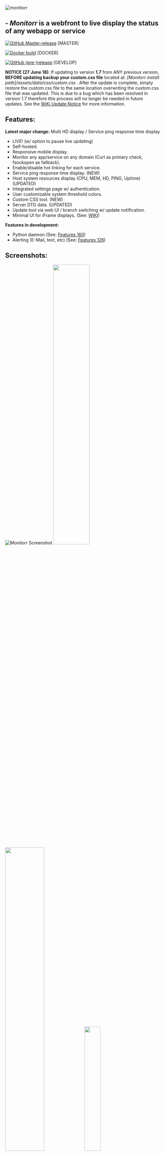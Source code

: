 ![monitorr](https://raw.githubusercontent.com/Monitorr/Monitorr/master/assets/img/monitorrbanner.png)


## - *Monitorr* is a webfront to live display the status of any webapp or service

[![GitHub Master-release](https://img.shields.io/github/release/monitorr/monitorr.svg?style=flat)](https://github.com/monitorr/monitorr/releases) [MASTER]

[![Docker build](https://img.shields.io/docker/build/monitorr/monitorr.svg?maxAge=2592000)](https://hub.docker.com/r/monitorr/monitorr/) [DOCKER]

[![GitHub (pre-)release](https://img.shields.io/github/release/monitorr/monitorr/all.svg)](https://github.com/monitorr/monitorr/releases) [DEVELOP]


**NOTICE (27 June 18)**: If updating to version **1.7** from ANY previous version, **BEFORE updating backup your custom.css file** located at: _[Monitorr install path]/assets/data/css/custom.css_ . After the update is complete, simply restore the custom.css file to the same location overwriting the custom.css file that was updated. This is due to a bug which has been resolved in version 1.7 therefore this process will no longer be needed in future updates. See the [WiKi Update Notice](https://github.com/Monitorr/Monitorr/wiki/NOTICE:-Updating-Monitorr) for more information.


## Features:

**Latest major change:** Multi HD display / Service ping response time display

- LIVE! (w/ option to pause live updating)
- Self-hosted.
- Responsive mobile display.
- Monitor any app/service on any domain (Curl as primary check, fsockopen as fallback).
- Enable/disable hot linking for each service.
- Service ping response time display. (NEW)
- Host system resources display (CPU, MEM, HD, PING, Uptime) (UPDATED)
- Integrated settings page w/ authentication.
- User customizable system threshold colors.
- Custom CSS tool. (NEW)
- Server DTG data. (UPDATED)
- Update tool via web UI / branch switching w/ update notification.
- Minimal UI for iFrame displays. (See: [WIKI](https://github.com/Monitorr/Monitorr/wiki/05-Integration:--Organizr))


**Features in development:**

- Python daemon (See: [Features 160](https://github.com/Monitorr/Monitorr/issues/160))
- Alerting (E-Mail, text, etc) (See: [Features 126](https://github.com/Monitorr/Monitorr/issues/126))


## Screenshots:

![Monitorr Screenshot](https://i.imgur.com/2wGLfLp.png)
<img src="https://i.imgur.com/UxDNcct.jpg?1" width="48%"> <img src="https://i.imgur.com/0smwRRu.jpg?1" width="50%">
<img src="https://i.imgur.com/BpBplql.png?1" width="32%">  <img src="https://i.imgur.com/PWWpDkn.jpg?1" width="32%"> <img src="https://i.imgur.com/Mnu0QJg.png?1" width="32%"> 


### Mobile:

![Monitorr Mobile SS](https://i.imgur.com/JLANkme.jpg?3)


## Prerequisites:

1) [PHP](https://secure.php.net/downloads.php) (7.1+ recommended)
2) [PHP cURL](https://secure.php.net/manual/en/book.curl.php)
3) [PHP ZipArchive](http://www.php.net/manual/en/zip.installation.php)
4) [PHP PDO](http://php.net/manual/en/book.pdo.php)
5) [SQLite](https://www.sqlite.org/index.html)
6) [GIT](https://git-scm.com/download/win) (Recommended for Windows hosts (see wiki)


## Quick Start:

- See full configuration instructions in the WiKi: https://github.com/Monitorr/Monitorr/wiki

1) Clone/download the Monitorr repository to your webserver. (Docker image available here: [![Docker build](https://img.shields.io/docker/build/monitorr/monitorr.svg?maxAge=2592000)](https://hub.docker.com/r/monitorr/monitorr/) )
2) Browse to: _[localhost\domain]/monitorr/index.php_
3) Establish data directory, and user database via secure registration tool.
4) Log in and configure Monitorr via secure settings UI.
5) Chill


## Feature Requests:

 [![Feature Requests](https://cloud.githubusercontent.com/assets/390379/10127973/045b3a96-6560-11e5-9b20-31a2032956b2.png)](https://feathub.com/Monitorr/Monitorr)

**Current feature requests:**

[![Feature Requests](https://feathub.com/Monitorr/Monitorr?format=svg)](https://feathub.com/Monitorr/Monitorr)


## Connect:

- Need live help?  Join us on Discord:   [![Discord](https://img.shields.io/discord/102860784329052160.svg)](https://discord.gg/YKbRXtt)

- E-mail: monitorrapp@gmail.com

- Buy us a beer! Donate:        [![Donate](https://img.shields.io/badge/Donate-PayPal-green.svg)](https://paypal.me/monitorrapp)

- Check out our sister app **Logarr**:  https://github.com/Monitorr/Logarr


## About Us:

- [seanvree](https://github.com/seanvree) (Windows Wizard)
- [jonfinley](https://github.com/jonfinley) (Linux Dude)
- [wjbeckett](https://github.com/wjbeckett)


## Credits:

[ - Causefx](https://github.com/Causefx) - [christronyxyocum](https://github.com/christronyxyocum) - [rob1998](https://github.com/rob1998) - [Roxedux](https://github.com/si0972) -


## Libraries used in this project:

- [Alpaca](https://github.com/gitana/alpaca/)
- [PHP Login](https://github.com/panique/php-login-one-file)
- [ACE](https://github.com/ajaxorg/ace)
- [PACE](https://github.com/HubSpot/pace)
- [Form Validation](https://github.com/DrRoach/FormValidation)
